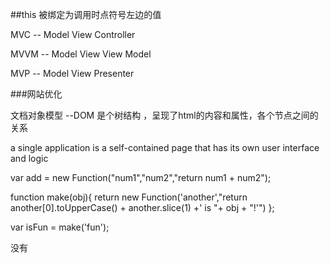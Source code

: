 ##this 被绑定为调用时点符号左边的值

MVC -- Model View Controller

MVVM -- Model View View Model

MVP -- Model View Presenter

###网站优化

文档对象模型 --DOM 是个树结构 ，呈现了html的内容和属性，各个节点之间的关系

a single application is a self-contained page that has its own user interface
and logic



var add = new Function("num1","num2","return num1 + num2");

function make(obj){
    return new Function('another',"return another[0].toUpperCase() + another.slice(1) +' is "+ obj + "!'")
};

var isFun = make('fun');






没有
















